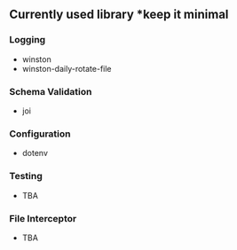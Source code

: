 ## Currently used library *keep it minimal

### Logging
- winston
- winston-daily-rotate-file
### Schema Validation
- joi

### Configuration
- dotenv

### Testing
- TBA

### File Interceptor
- TBA